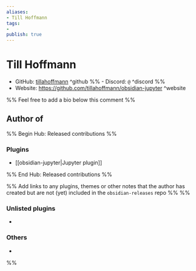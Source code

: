 ```yaml
---
aliases:
- Till Hoffmann
tags: 
- 
publish: true
---
```


# Till Hoffmann

- GitHub: [tillahoffmann](https://github.com/tillahoffmann/) ^github
%% - Discord: `@` ^discord %%
- Website: <https://github.com/tillahoffmann/obsidian-jupyter> ^website
<!-- - [[Publish sites|Publish site]]: ^publish -->

%% Feel free to add a bio below this comment %%


## Author of

%% Begin Hub: Released contributions %%
### Plugins
- [[obsidian-jupyter|Jupyter plugin]]

%% End Hub: Released contributions %%

%% Add links to any plugins, themes or other notes that the author has created but are not (yet) included in the `obsidian-releases` repo %%
%%
### Unlisted plugins

- 

### Others

- 
%%

<!--
## Sponsor this author

- [[GitHub sponsors]]: [Sponsor @tillahoffmann on GitHub Sponsors](https://github.com/sponsors/tillahoffmann) ^github-sponsor
- [[Buy me a coffee]]: ^buy-me-a-coffee
- [[PayPal]]: ^paypal
- [[Patreon]]: ^patreon

-->

<!--
## Follow this author

- [[YouTube Channels|On YouTube]]: ^youtube
- Twitter: ^twitter
- ...
-->